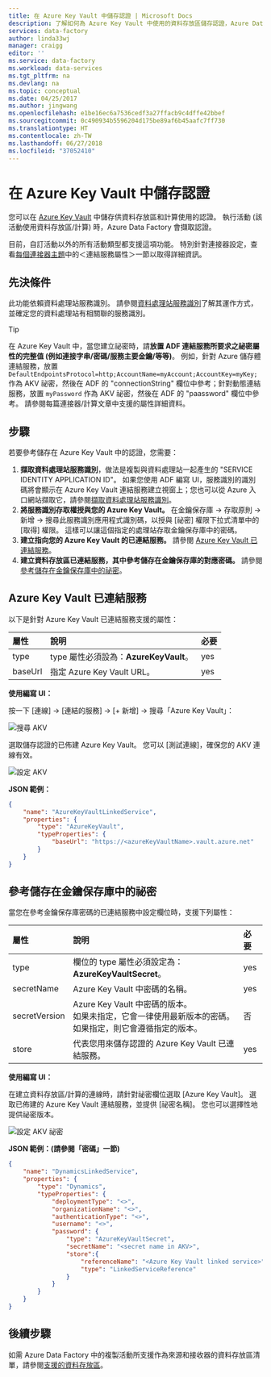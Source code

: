 ```yaml
---
title: 在 Azure Key Vault 中儲存認證 | Microsoft Docs
description: 了解如何為 Azure Key Vault 中使用的資料存放區儲存認證，Azure Data Factory 可以在執行階段自動擷取。
services: data-factory
author: linda33wj
manager: craigg
editor: ''
ms.service: data-factory
ms.workload: data-services
ms.tgt_pltfrm: na
ms.devlang: na
ms.topic: conceptual
ms.date: 04/25/2017
ms.author: jingwang
ms.openlocfilehash: e1be16ec6a7536cedf3a27ffacb9c4dffe42bbef
ms.sourcegitcommit: 0c490934b5596204d175be89af6b45aafc7ff730
ms.translationtype: HT
ms.contentlocale: zh-TW
ms.lasthandoff: 06/27/2018
ms.locfileid: "37052410"
---
```

# <a name="store-credential-in-azure-key-vault"></a>在 Azure Key Vault 中儲存認證

您可以在 [Azure Key Vault](../key-vault/key-vault-whatis.md) 中儲存供資料存放區和計算使用的認證。 執行活動 (該活動使用資料存放區/計算) 時，Azure Data Factory 會擷取認證。

目前，自訂活動以外的所有活動類型都支援這項功能。 特別針對連接器設定，查看[每個連接器主題](copy-activity-overview.md#supported-data-stores-and-formats)中的＜連結服務屬性＞一節以取得詳細資訊。

## <a name="prerequisites"></a>先決條件

此功能依賴資料處理站服務識別。 請參閱[資料處理站服務識別](data-factory-service-identity.md)了解其運作方式，並確定您的資料處理站有相關聯的服務識別。

>[!TIP]
>在 Azure Key Vault 中，當您建立祕密時，請**放置 ADF 連結服務所要求之祕密屬性的完整值 (例如連接字串/密碼/服務主要金鑰/等等)**。 例如，針對 Azure 儲存體連結服務，放置 `DefaultEndpointsProtocol=http;AccountName=myAccount;AccountKey=myKey;` 作為 AKV 祕密，然後在 ADF 的 "connectionString" 欄位中參考；針對動態連結服務，放置 `myPassword` 作為 AKV 祕密，然後在 ADF 的 "paassword" 欄位中參考。 請參閱每篇連接器/計算文章中支援的屬性詳細資料。

## <a name="steps"></a>步驟

若要參考儲存在 Azure Key Vault 中的認證，您需要：

1. **擷取資料處理站服務識別**，做法是複製與資料處理站一起產生的 "SERVICE IDENTITY APPLICATION ID"。 如果您使用 ADF 編寫 UI，服務識別的識別碼將會顯示在 Azure Key Vault 連結服務建立視窗上；您也可以從 Azure 入口網站擷取它，請參閱[擷取資料處理站服務識別](data-factory-service-identity.md#retrieve-service-identity)。
2. **將服務識別存取權授與您的 Azure Key Vault。** 在金鑰保存庫 -> 存取原則 -> 新增 -> 搜尋此服務識別應用程式識別碼，以授與 [祕密] 權限下拉式清單中的 [取得] 權限。 這樣可以讓這個指定的處理站存取金鑰保存庫中的密碼。
3. **建立指向您的 Azure Key Vault 的已連結服務。** 請參閱 [Azure Key Vault 已連結服務](#azure-key-vault-linked-service)。
4. **建立資料存放區已連結服務，其中參考儲存在金鑰保存庫的對應密碼。** 請參閱[參考儲存在金鑰保存庫中的祕密](#reference-secret-stored-in-key-vault)。

## <a name="azure-key-vault-linked-service"></a>Azure Key Vault 已連結服務

以下是針對 Azure Key Vault 已連結服務支援的屬性：

| 屬性 | 說明 | 必要 |
|:--- |:--- |:--- |
| type | type 屬性必須設為：**AzureKeyVault**。 | yes |
| baseUrl | 指定 Azure Key Vault URL。 | yes |

**使用編寫 UI：**

按一下 [連線] -> [連結的服務] -> [+ 新增] -> 搜尋「Azure Key Vault」：

![搜尋 AKV](media/store-credentials-in-key-vault/search-akv.png)

選取儲存認證的已佈建 Azure Key Vault。 您可以 [測試連線]，確保您的 AKV 連線有效。 

![設定 AKV](media/store-credentials-in-key-vault/configure-akv.png)

**JSON 範例：**

```json
{
    "name": "AzureKeyVaultLinkedService",
    "properties": {
        "type": "AzureKeyVault",
        "typeProperties": {
            "baseUrl": "https://<azureKeyVaultName>.vault.azure.net"
        }
    }
}
```

## <a name="reference-secret-stored-in-key-vault"></a>參考儲存在金鑰保存庫中的祕密

當您在參考金鑰保存庫密碼的已連結服務中設定欄位時，支援下列屬性：

| 屬性 | 說明 | 必要 |
|:--- |:--- |:--- |
| type | 欄位的 type 屬性必須設定為：**AzureKeyVaultSecret**。 | yes |
| secretName | Azure Key Vault 中密碼的名稱。 | yes |
| secretVersion | Azure Key Vault 中密碼的版本。<br/>如果未指定，它會一律使用最新版本的密碼。<br/>如果指定，則它會遵循指定的版本。| 否 |
| store | 代表您用來儲存認證的 Azure Key Vault 已連結服務。 | yes |

**使用編寫 UI：**

在建立資料存放區/計算的連線時，請針對祕密欄位選取 [Azure Key Vault]。 選取已佈建的 Azure Key Vault 連結服務，並提供 [祕密名稱]。 您也可以選擇性地提供祕密版本。 

![設定 AKV 祕密](media/store-credentials-in-key-vault/configure-akv-secret.png)

**JSON 範例：(請參閱「密碼」一節)**

```json
{
    "name": "DynamicsLinkedService",
    "properties": {
        "type": "Dynamics",
        "typeProperties": {
            "deploymentType": "<>",
            "organizationName": "<>",
            "authenticationType": "<>",
            "username": "<>",
            "password": {
                "type": "AzureKeyVaultSecret",
                "secretName": "<secret name in AKV>",
                "store":{
                    "referenceName": "<Azure Key Vault linked service>",
                    "type": "LinkedServiceReference"
                }
            }
        }
    }
}
```

## <a name="next-steps"></a>後續步驟
如需 Azure Data Factory 中的複製活動所支援作為來源和接收器的資料存放區清單，請參閱[支援的資料存放區](copy-activity-overview.md#supported-data-stores-and-formats)。

